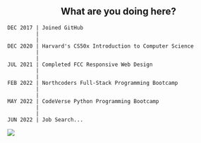 <h2 align="center">What are you doing here?</h2>

```
DEC 2017 | Joined GitHub
         |
         |
DEC 2020 | Harvard's CS50x Introduction to Computer Science
         |
         |
JUL 2021 | Completed FCC Responsive Web Design 
         | 
         |
FEB 2022 | Northcoders Full-Stack Programming Bootcamp
         |
         |
MAY 2022 | CodeVerse Python Programming Bootcamp
         |
         |
JUN 2022 | Job Search...
```
![](https://komarev.com/ghpvc/?username=your-github-username&style=flat-square)
